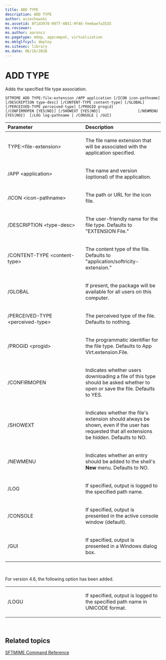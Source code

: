 ```yaml
---
title: ADD TYPE
description: ADD TYPE
author: aczechowski
ms.assetid: 8f1d3978-9977-4851-9f46-fee6aefa3535
ms.reviewer:
ms.author: aaroncz
ms.pagetype: mdop, appcompat, virtualization
ms.mktglfcycl: deploy
ms.sitesec: library
ms.date: 06/16/2016
---
```



# ADD TYPE


Adds the specified file type association.

`SFTMIME ADD TYPE:file-extension /APP application [/ICON icon-pathname]                 [/DESCRIPTION type-desc] [/CONTENT-TYPE content-type] [/GLOBAL]                 [/PERCEIVED-TYPE perceived-type] [/PROGID progid]                 [/CONFIRMOPEN {YES|NO}] [/SHOWEXT {YES|NO}]                 [/NEWMENU {YES|NO}]  [/LOG log-pathname | /CONSOLE | /GUI]`

<table>
<colgroup>
<col width="50%" />
<col width="50%" />
</colgroup>
<thead>
<tr class="header">
<th align="left">Parameter</th>
<th align="left">Description</th>
</tr>
</thead>
<tbody>
<tr class="odd">
<td align="left"><p>TYPE:&lt;file-extension&gt;</p></td>
<td align="left"><p>The file name extension that will be associated with the application specified.</p></td>
</tr>
<tr class="even">
<td align="left"><p>/APP &lt;application&gt;</p></td>
<td align="left"><p>The name and version (optional) of the application.</p></td>
</tr>
<tr class="odd">
<td align="left"><p>/ICON &lt;icon-pathname&gt;</p></td>
<td align="left"><p>The path or URL for the icon file.</p></td>
</tr>
<tr class="even">
<td align="left"><p>/DESCRIPTION &lt;type-desc&gt;</p></td>
<td align="left"><p>The user-friendly name for the file type. Defaults to &quot;EXTENSION File.&quot;</p></td>
</tr>
<tr class="odd">
<td align="left"><p>/CONTENT-TYPE &lt;content-type&gt;</p></td>
<td align="left"><p>The content type of the file. Defaults to &quot;application/softricity-extension.&quot;</p></td>
</tr>
<tr class="even">
<td align="left"><p>/GLOBAL</p></td>
<td align="left"><p>If present, the package will be available for all users on this computer.</p></td>
</tr>
<tr class="odd">
<td align="left"><p>/PERCEIVED-TYPE &lt;perceived-type&gt;</p></td>
<td align="left"><p>The perceived type of the file. Defaults to nothing.</p></td>
</tr>
<tr class="even">
<td align="left"><p>/PROGID &lt;progid&gt;</p></td>
<td align="left"><p>The programmatic identifier for the file type. Defaults to App Virt.extension.File.</p></td>
</tr>
<tr class="odd">
<td align="left"><p>/CONFIRMOPEN</p></td>
<td align="left"><p>Indicates whether users downloading a file of this type should be asked whether to open or save the file. Defaults to YES.</p></td>
</tr>
<tr class="even">
<td align="left"><p>/SHOWEXT</p></td>
<td align="left"><p>Indicates whether the file's extension should always be shown, even if the user has requested that all extensions be hidden. Defaults to NO.</p></td>
</tr>
<tr class="odd">
<td align="left"><p>/NEWMENU</p></td>
<td align="left"><p>Indicates whether an entry should be added to the shell's <strong>New</strong> menu. Defaults to NO.</p></td>
</tr>
<tr class="even">
<td align="left"><p>/LOG</p></td>
<td align="left"><p>If specified, output is logged to the specified path name.</p></td>
</tr>
<tr class="odd">
<td align="left"><p>/CONSOLE</p></td>
<td align="left"><p>If specified, output is presented in the active console window (default).</p></td>
</tr>
<tr class="even">
<td align="left"><p>/GUI</p></td>
<td align="left"><p>If specified, output is presented in a Windows dialog box.</p></td>
</tr>
</tbody>
</table>

 

For version 4.6, the following option has been added.

<table>
<colgroup>
<col width="50%" />
<col width="50%" />
</colgroup>
<tbody>
<tr class="odd">
<td align="left"><p>/LOGU</p></td>
<td align="left"><p>If specified, output is logged to the specified path name in UNICODE format.</p></td>
</tr>
</tbody>
</table>

 

## Related topics


[SFTMIME Command Reference](sftmime--command-reference.md)

 

 





